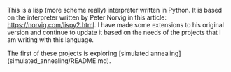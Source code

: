 This is a lisp (more scheme really) interpreter written in Python. It is based on the interpreter written by Peter Norvig in this
article: https://norvig.com/lispy2.html. I have made some extensions to his original version and continue to update it based on the needs
of the projects that I am writing with this language.

The first of these projects is exploring [simulated annealing] (simulated_annealing/README.md).
